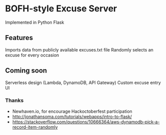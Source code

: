 # BOFH-style Excuse Server

Implemented in Python Flask

## Features

Imports data from publicly available excuses.txt file
Randomly selects an excuse for every occasion

## Coming soon

Serverless design (Lambda, DynamoDB, API Gateway)
Custom excuse entry UI

### Thanks

* Newhaven.io, for encourage Hackoctoberfest participation
* http://jonathansoma.com/tutorials/webapps/intro-to-flask/
* https://stackoverflow.com/questions/10666364/aws-dynamodb-pick-a-record-item-randomly
